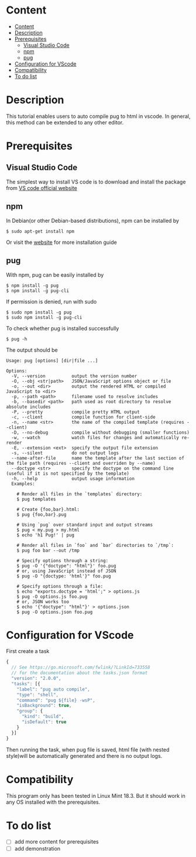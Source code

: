 # Content

- [Content](#content)
- [Description](#description)
- [Prerequisites](#prerequisites)
  - [Visual Studio Code](#visual-studio-code)
  - [npm](#npm)
  - [pug](#pug)
- [Configuration for VScode](#configuration-for-vscode)
- [Compatibility](#compatibility)
- [To do list](#to-do-list)


# Description

This tutorial enables users to auto compile pug to html in vscode. In general, this method can be extended to any other editor.

# Prerequisites

## Visual Studio Code

The simplest way to install VS code is to download and install the package from [VS code official website](https://code.visualstudio.com/#alt-downloads)

## npm

In Debian(or other Debian-based distributions), npm can be installed by

```console
$ sudo apt-get install npm
```
Or visit the [website](https://www.npmjs.com/get-npm) for more installation guide

## pug

With npm, pug can be easily installed by

```console
$ npm install -g pug
$ npm install -g pug-cli
```

If permission is denied, run with sudo

```console
$ sudo npm install -g pug
$ sudo npm install -g pug-cli
```

To check whether pug is installed successfully

```console
$ pug -h
```

The output should be

```console
Usage: pug [options] [dir|file ...]

Options:
  -V, --version          output the version number
  -O, --obj <str|path>   JSON/JavaScript options object or file
  -o, --out <dir>        output the rendered HTML or compiled JavaScript to <dir>
  -p, --path <path>      filename used to resolve includes
  -b, --basedir <path>   path used as root directory to resolve absolute includes
  -P, --pretty           compile pretty HTML output
  -c, --client           compile function for client-side
  -n, --name <str>       the name of the compiled template (requires --client)
  -D, --no-debug         compile without debugging (smaller functions)
  -w, --watch            watch files for changes and automatically re-render
  -E, --extension <ext>  specify the output file extension
  -s, --silent           do not output logs
  --name-after-file      name the template after the last section of the file path (requires --client and overriden by --name)
  --doctype <str>        specify the doctype on the command line (useful if it is not specified by the template)
  -h, --help             output usage information
  Examples:

    # Render all files in the `templates` directory:
    $ pug templates

    # Create {foo,bar}.html:
    $ pug {foo,bar}.pug

    # Using `pug` over standard input and output streams
    $ pug < my.pug > my.html
    $ echo 'h1 Pug!' | pug

    # Render all files in `foo` and `bar` directories to `/tmp`:
    $ pug foo bar --out /tmp

    # Specify options through a string:
    $ pug -O '{"doctype": "html"}' foo.pug
    # or, using JavaScript instead of JSON
    $ pug -O "{doctype: 'html'}" foo.pug

    # Specify options through a file:
    $ echo "exports.doctype = 'html';" > options.js
    $ pug -O options.js foo.pug
    # or, JSON works too
    $ echo '{"doctype": "html"}' > options.json
    $ pug -O options.json foo.pug
```

# Configuration for VScode

First create a task

```typescript
{
  // See https://go.microsoft.com/fwlink/?LinkId=733558
  // for the documentation about the tasks.json format
  "version": "2.0.0",
  "tasks": [{
    "label": "pug auto compile",
    "type": "shell",
    "command": "pug ${file} -wsP",
    "isBackground": true,
    "group": {
      "kind": "build",
      "isDefault": true
    }
  }]
}
```
Then running the task, when pug file is saved, html file (with nested style)will be automatically generated and there is no output logs.


# Compatibility

This program only has been tested in Linux Mint 18.3. But it should work in any OS installed with the prerequisites.

# To do list

- [ ] add more content for prerequisites
- [ ] add demonstration
